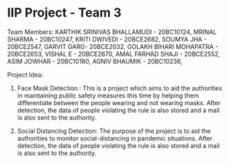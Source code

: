 # IIP Project - Team 3

Team Members:
KARTHIK SRINIVAS BHALLAMUDI - 20BC10124, 
MRINAL SHARMA - 20BC10247, 
KRITI DWIVEDI - 20BCE2682, 
SOUMYA JHA - 20BCE2547, 
GARVIT GARG- 20BCE2032, 
GOLAKH BIHARI MOHAPATRA - 20BCE2653, 
VISHAL E - 20BCE2670, 
AMAL FARHAD SHAJI - 20BCE2552, 
ASIM JOWHAR - 20BC10180, 
AGNIV BHAUMIK - 20BC10236, 


Project Idea: 

1) Face Mask Detection : This is a project which aims to aid the authorities in maintaining public safety measures this time by helping them differentiate between the people wearing and not wearing masks. After detection, the data of people violating the rule is also stored and a mail is also sent to the authority. 
 
2) Social Distancing Detection: The purpose of the project is to aid the authorities to monitor social-distancing in pandemic situations. After detection, the data of people violating the rule is also stored and a mail is also sent to the authority. 



